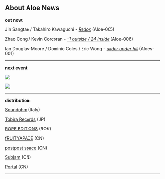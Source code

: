 ## About Aloe News

**out now:** [](https://aloerecords.bandcamp.com/album/paper-gore)[](https://aloerecords.bandcamp.com/album/read-fat-city-lyrics)

Jin Sangtae / Takahiro Kawaguchi - *[Redox](https://aloerecords.bandcamp.com/album/redox)* (Aloe-005)

Zhao Cong / Kevin Corcoran - *[\-1 outside / 24 inside](https://aloerecords.bandcamp.com/album/1-outside-24-inside)* (Aloe-006)

Ian Douglas-Moore / Dominic Coles / Eric Wong - *[under under hill](https://aloerecords.bandcamp.com/album/under-under-hill)* (Aloes-001)

- - -

[](https://aloerecords.bandcamp.com/album/muddy-ponds)[](https://aloerecords.bandcamp.com/album/muddy-ponds)**next event:**

![](/images/uploads/25_2.jpg)

![](/images/uploads/sun-yizhou-s-autumn-tour.jpg)

- - -

**distribution:**

[Soundohm](https://www.soundohm.com/label/aloe-records) (Italy)[](https://subjam.org/)[](https://subjam.org/)

[Tobira Records](https://tobirarecords.com/) (JP) 

[ROPE EDITIONS](https://www.ropeeditions.xyz/) (ROK)

[fRUITYAPACE](https://www.google.com.hk/maps/place/Fruityspace/@39.92591,116.41061,15z/data=!4m2!3m1!1s0x0:0xd96cb6b2f243002d?sa=X&ved=1t:2428&ictx=111) (CN) 

[postpost space](https://3ssstudios.com/pages/store) (CN) 

[Subjam](https://subjam.org/) (CN) 

[Portal](https://www.instagram.com/portal_canton/) (CN) 

- - -
